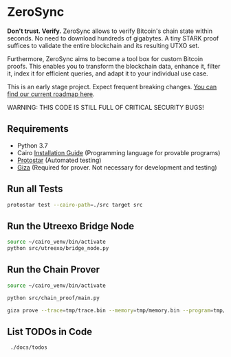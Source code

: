 # ZeroSync

**Don't trust. Verify.** ZeroSync allows to verify Bitcoin's chain state within seconds. No need to download hundreds of gigabytes. A tiny STARK proof suffices to validate the entire blockchain and its resulting UTXO set.


Furthermore, ZeroSync aims to become a tool box for custom Bitcoin proofs. This enables you to transform the blockchain data, enhance it, filter it, index it for efficient queries, and adapt it to your individual use case. 

This is an early stage project. Expect frequent breaking changes. [You can find our current roadmap here](roadmap.md).

WARNING: THIS CODE IS STILL FULL OF CRITICAL SECURITY BUGS!

## Requirements
- Python 3.7
- Cairo [Installation Guide](https://www.cairo-lang.org/docs/quickstart.html) (Programming language for provable programs)
- [Protostar](https://docs.swmansion.com/protostar/docs/tutorials/installation) (Automated testing)
- [Giza](https://github.com/maxgillett/giza) (Required for prover. Not necessary for development and testing)


## Run all Tests

```sh
protostar test --cairo-path=./src target src
```


## Run the Utreexo Bridge Node
```sh
source ~/cairo_venv/bin/activate
python src/utreexo/bridge_node.py
```


## Run the Chain Prover
```sh
source ~/cairo_venv/bin/activate
```

```sh
python src/chain_proof/main.py
```

```sh
giza prove --trace=tmp/trace.bin --memory=tmp/memory.bin --program=tmp/program.json --output=tmp/proof.bin --num-outputs=12
```

## List TODOs in Code
```sh
 ./docs/todos
```


